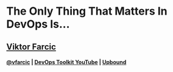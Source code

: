 <!-- .slide: class="center" -->
# The Only Thing That Matters In DevOps Is...

## [Viktor Farcic](http://technologyconversations.com/about/)

#### [@vfarcic](https://twitter.com/vfarcic) | [DevOps Toolkit YouTube](https://youtube.com/c/devopstoolkit) |  [Upbound](https://upbound.io)
